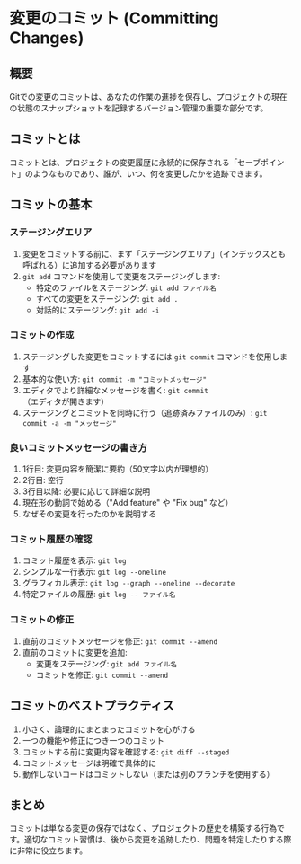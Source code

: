# 変更のコミット (Committing Changes)

## 概要
Gitでの変更のコミットは、あなたの作業の進捗を保存し、プロジェクトの現在の状態のスナップショットを記録するバージョン管理の重要な部分です。

## コミットとは
コミットとは、プロジェクトの変更履歴に永続的に保存される「セーブポイント」のようなものであり、誰が、いつ、何を変更したかを追跡できます。

## コミットの基本

### ステージングエリア
1. 変更をコミットする前に、まず「ステージングエリア」（インデックスとも呼ばれる）に追加する必要があります
2. `git add` コマンドを使用して変更をステージングします:
   - 特定のファイルをステージング: `git add ファイル名`
   - すべての変更をステージング: `git add .`
   - 対話的にステージング: `git add -i`

### コミットの作成
1. ステージングした変更をコミットするには `git commit` コマンドを使用します
2. 基本的な使い方: `git commit -m "コミットメッセージ"`
3. エディタでより詳細なメッセージを書く: `git commit`（エディタが開きます）
4. ステージングとコミットを同時に行う（追跡済みファイルのみ）: `git commit -a -m "メッセージ"`

### 良いコミットメッセージの書き方
1. 1行目: 変更内容を簡潔に要約（50文字以内が理想的）
2. 2行目: 空行
3. 3行目以降: 必要に応じて詳細な説明
4. 現在形の動詞で始める（"Add feature" や "Fix bug" など）
5. なぜその変更を行ったのかを説明する

### コミット履歴の確認
1. コミット履歴を表示: `git log`
2. シンプルな一行表示: `git log --oneline`
3. グラフィカル表示: `git log --graph --oneline --decorate`
4. 特定ファイルの履歴: `git log -- ファイル名`

### コミットの修正
1. 直前のコミットメッセージを修正: `git commit --amend`
2. 直前のコミットに変更を追加: 
   - 変更をステージング: `git add ファイル名`
   - コミットを修正: `git commit --amend`

## コミットのベストプラクティス
1. 小さく、論理的にまとまったコミットを心がける
2. 一つの機能や修正につき一つのコミット
3. コミットする前に変更内容を確認する: `git diff --staged`
4. コミットメッセージは明確で具体的に
5. 動作しないコードはコミットしない（または別のブランチを使用する）

## まとめ
コミットは単なる変更の保存ではなく、プロジェクトの歴史を構築する行為です。適切なコミット習慣は、後から変更を追跡したり、問題を特定したりする際に非常に役立ちます。
